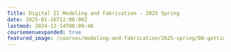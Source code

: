 ```yaml
---
Title: Digital II Modeling and Fabrication - 2025 Spring
date: 2025-01-16T12:00:00Z
lastmod: 2024-12-14T08:09:48
coursemenuexpanded: true
featured_image: /courses/modeling-and-fabrication/2025-spring/00-getting-started/2025-modeling-and-fabrication-course-image.jpg
---
```

